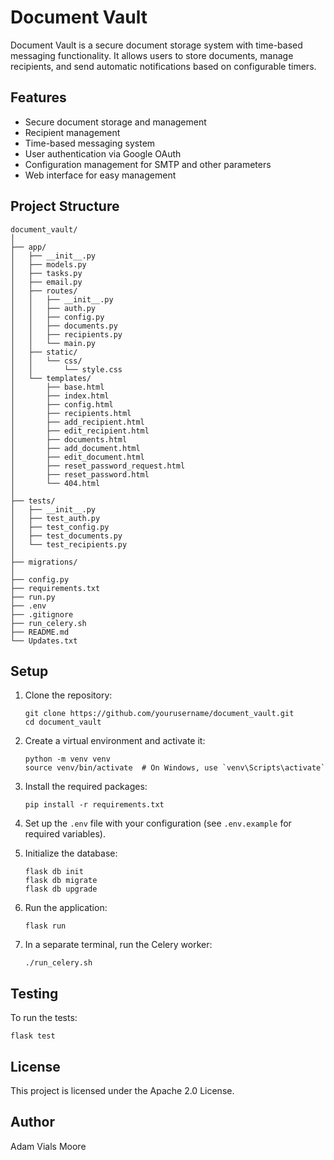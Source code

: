 # Document Vault

Document Vault is a secure document storage system with time-based messaging functionality. It allows users to store documents, manage recipients, and send automatic notifications based on configurable timers.

## Features

- Secure document storage and management
- Recipient management
- Time-based messaging system
- User authentication via Google OAuth
- Configuration management for SMTP and other parameters
- Web interface for easy management

## Project Structure

```
document_vault/
│
├── app/
│   ├── __init__.py
│   ├── models.py
│   ├── tasks.py
│   ├── email.py
│   ├── routes/
│   │   ├── __init__.py
│   │   ├── auth.py
│   │   ├── config.py
│   │   ├── documents.py
│   │   ├── recipients.py
│   │   └── main.py
│   ├── static/
│   │   └── css/
│   │       └── style.css
│   └── templates/
│       ├── base.html
│       ├── index.html
│       ├── config.html
│       ├── recipients.html
│       ├── add_recipient.html
│       ├── edit_recipient.html
│       ├── documents.html
│       ├── add_document.html
│       ├── edit_document.html
│       ├── reset_password_request.html
│       ├── reset_password.html
│       └── 404.html
│
├── tests/
│   ├── __init__.py
│   ├── test_auth.py
│   ├── test_config.py
│   ├── test_documents.py
│   └── test_recipients.py
│
├── migrations/
│
├── config.py
├── requirements.txt
├── run.py
├── .env
├── .gitignore
├── run_celery.sh
├── README.md
└── Updates.txt
```

## Setup

1. Clone the repository:
   ```
   git clone https://github.com/yourusername/document_vault.git
   cd document_vault
   ```

2. Create a virtual environment and activate it:
   ```
   python -m venv venv
   source venv/bin/activate  # On Windows, use `venv\Scripts\activate`
   ```

3. Install the required packages:
   ```
   pip install -r requirements.txt
   ```

4. Set up the `.env` file with your configuration (see `.env.example` for required variables).

5. Initialize the database:
   ```
   flask db init
   flask db migrate
   flask db upgrade
   ```

6. Run the application:
   ```
   flask run
   ```

7. In a separate terminal, run the Celery worker:
   ```
   ./run_celery.sh
   ```

## Testing

To run the tests:
```
flask test
```

## License

This project is licensed under the Apache 2.0 License.

## Author

Adam Vials Moore